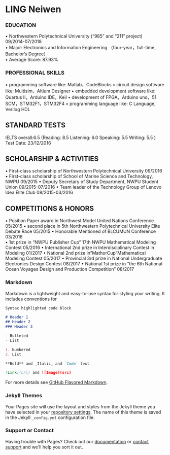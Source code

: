 # LING Neiwen

### EDUCATION
  • Northwestern Polytechnical University (“985” and “211” project)                         
    09/2014-07/2018                             
  • Major: Electronics and Information Engineering
   （four-year，full-time, Bachelor’s Degree）                            
  • Average Score: 87.93%
  
### PROFESSIONAL SKILLS
  • programming software like: Matlab，CodeBlocks 
  • circuit design software like: Multisim，Altium Designer
  • embedded development software like: Quartus II，Arduino IDE，Keil
  • development of FPGA，Arduino uno，51 SCM，STM32F1，STM32F4
  • programming language like: C Language, Verilog HDL
 
## STANDARD TESTS  
   IELTS overall:6.5  (Reading: 8.5   Listening: 6.0   Speaking: 5.5  Writing: 5.5  )   
   Test Date: 23/12/2016  
  
## SCHOLARSHIP & ACTIVITIES  
• First-class scholarship of Northwestern Polytechnical University                  09/2016
• First-class scholarship of School of Marine Science and Technology, NWPU          09/2015
• Deputy Secretary of Study Department, NWPU Student Union                          09/2015-07/2016 
• Team leader of the Technology Group of Lenovo Idea Elite Club                     08/2015-03/2016

## COMPETITIONS & HONORS 
• Position Paper award in Northwest Model United Nations Conference                      05/2015
• second place in 5th Northwestern Polytechnical University Elite Debate Race            05/2015
• Honorable Mentioned of BLCUMUN Conference                                              03/2016                                       
• 1st prize in “NWPU Publisher Cup” 17th NWPU Mathematical Modeling Contest              05/2016
• International 2nd prize in Interdisciplinary Contest in Modeling                       01/2017
• National 2nd prize in“MathorCup”Mathematical Modeling Contest                          05/2017
• Provincial 3rd prize in National Undergraduate Electronics Design Contest              08/2017
• National 1st prize in “the 6th National Ocean Voyages Design and Production Competition” 08/2017

### Markdown

Markdown is a lightweight and easy-to-use syntax for styling your writing. It includes conventions for

```markdown
Syntax highlighted code block

# Header 1
## Header 2
### Header 3

- Bulleted
- List

1. Numbered
2. List

**Bold** and _Italic_ and `Code` text

[Link](url) and ![Image](src)
```

For more details see [GitHub Flavored Markdown](https://guides.github.com/features/mastering-markdown/).

### Jekyll Themes

Your Pages site will use the layout and styles from the Jekyll theme you have selected in your [repository settings](https://github.com/LINGNeiwen/LINGNeiwen.github.io/settings). The name of this theme is saved in the Jekyll `_config.yml` configuration file.

### Support or Contact

Having trouble with Pages? Check out our [documentation](https://help.github.com/categories/github-pages-basics/) or [contact support](https://github.com/contact) and we’ll help you sort it out.

